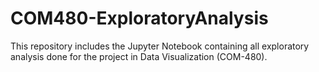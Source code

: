 # COM480-ExploratoryAnalysis

This repository includes the Jupyter Notebook containing all exploratory analysis done for the project in Data Visualization (COM-480). 
